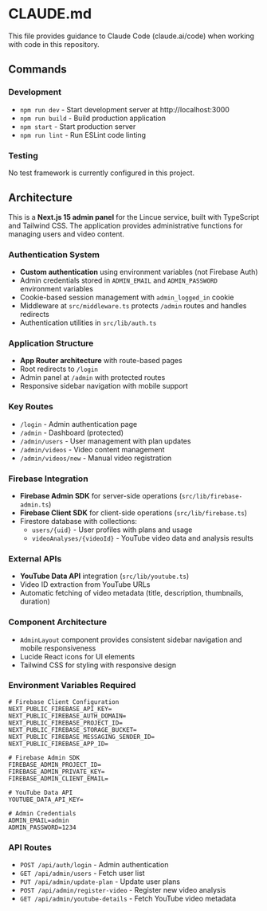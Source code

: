 # CLAUDE.md

This file provides guidance to Claude Code (claude.ai/code) when working with code in this repository.

## Commands

### Development
- `npm run dev` - Start development server at http://localhost:3000
- `npm run build` - Build production application
- `npm start` - Start production server
- `npm run lint` - Run ESLint code linting

### Testing
No test framework is currently configured in this project.

## Architecture

This is a **Next.js 15 admin panel** for the Lincue service, built with TypeScript and Tailwind CSS. The application provides administrative functions for managing users and video content.

### Authentication System
- **Custom authentication** using environment variables (not Firebase Auth)
- Admin credentials stored in `ADMIN_EMAIL` and `ADMIN_PASSWORD` environment variables
- Cookie-based session management with `admin_logged_in` cookie
- Middleware at `src/middleware.ts` protects `/admin` routes and handles redirects
- Authentication utilities in `src/lib/auth.ts`

### Application Structure
- **App Router architecture** with route-based pages
- Root redirects to `/login`
- Admin panel at `/admin` with protected routes
- Responsive sidebar navigation with mobile support

### Key Routes
- `/login` - Admin authentication page
- `/admin` - Dashboard (protected)
- `/admin/users` - User management with plan updates
- `/admin/videos` - Video content management
- `/admin/videos/new` - Manual video registration

### Firebase Integration
- **Firebase Admin SDK** for server-side operations (`src/lib/firebase-admin.ts`)
- **Firebase Client SDK** for client-side operations (`src/lib/firebase.ts`)
- Firestore database with collections:
  - `users/{uid}` - User profiles with plans and usage
  - `videoAnalyses/{videoId}` - YouTube video data and analysis results

### External APIs
- **YouTube Data API** integration (`src/lib/youtube.ts`)
- Video ID extraction from YouTube URLs
- Automatic fetching of video metadata (title, description, thumbnails, duration)

### Component Architecture
- `AdminLayout` component provides consistent sidebar navigation and mobile responsiveness
- Lucide React icons for UI elements
- Tailwind CSS for styling with responsive design

### Environment Variables Required
```env
# Firebase Client Configuration
NEXT_PUBLIC_FIREBASE_API_KEY=
NEXT_PUBLIC_FIREBASE_AUTH_DOMAIN=
NEXT_PUBLIC_FIREBASE_PROJECT_ID=
NEXT_PUBLIC_FIREBASE_STORAGE_BUCKET=
NEXT_PUBLIC_FIREBASE_MESSAGING_SENDER_ID=
NEXT_PUBLIC_FIREBASE_APP_ID=

# Firebase Admin SDK
FIREBASE_ADMIN_PROJECT_ID=
FIREBASE_ADMIN_PRIVATE_KEY=
FIREBASE_ADMIN_CLIENT_EMAIL=

# YouTube Data API
YOUTUBE_DATA_API_KEY=

# Admin Credentials
ADMIN_EMAIL=admin
ADMIN_PASSWORD=1234
```

### API Routes
- `POST /api/auth/login` - Admin authentication
- `GET /api/admin/users` - Fetch user list
- `PUT /api/admin/update-plan` - Update user plans
- `POST /api/admin/register-video` - Register new video analysis
- `GET /api/admin/youtube-details` - Fetch YouTube video metadata